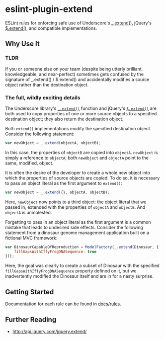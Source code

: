 # eslint-plugin-extend

ESLint rules for enforcing safe use of Underscore's [_.extend()](http://underscorejs.org/#extend), jQuery's [$.extend()](http://api.jquery.com/jquery.extend/), and compatible implementations.

## Why Use It

### TLDR

If you or someone else on your team (despite being utterly brilliant, knowledgeable, and near-perfect) sometimes gets confused by the signature of _.extend() / $.extend() and accidentally modifies a source object rather than the destination object.

### The full, wildly exciting details

The Underscore library's <a href="http://underscorejs.org/#extend">`_.extend()`</a> function and jQuery's <a href="http://api.jquery.com/jQuery.extend/">`$.extend()`</a> are both used to copy properties of one or more source objects to a specified destination object; they also return the destination object.

Both `extend()` implementations modify the specified destination object. Consider the following statement:

```js
var newObject = _.extend(objectA, objectB);
```

In this case, the properties of `objectB` are copied into `objectA`. `newObject` is simply a reference to `objectA`; both `newObject` and `objectA` point to the same, modified, object.

It is often the desire of the developer to create a whole new object into which the properties of source objects are copied. To do so, it is necessary to pass an object literal as the first argument to `extend()`:

```js
var newObject = _.extend({}, objectA, objectB);
```

Here, `newObject` now points to a third object: the object literal that we passed in, extended with the properties of `objectA` and `objectB`. And `objectA` is unmolested.

Forgetting to pass in an object literal as the first argument is a common mistake that leads to undesired side effects. Consider the following statement from a dinosaur genome management application built on a fictional MVC framework:

```js
var DinosaurCapableOfReproduction = ModelFactory(_.extend(Dinosaur, {
    fillGapsWithIffyFrogDNASequence: true
}));
```

Here, the goal was clearly to create a subset of Dinosaur with the specified `fillGapsWithIffyFrogDNASequence` property defined on it, but we inadvertently modified the Dinosaur itself and are in for a nasty surprise.


## Getting Started

Documentation for each rule can be found in [docs/rules](docs/rules).



## Further Reading

* http://api.jquery.com/jquery.extend/

